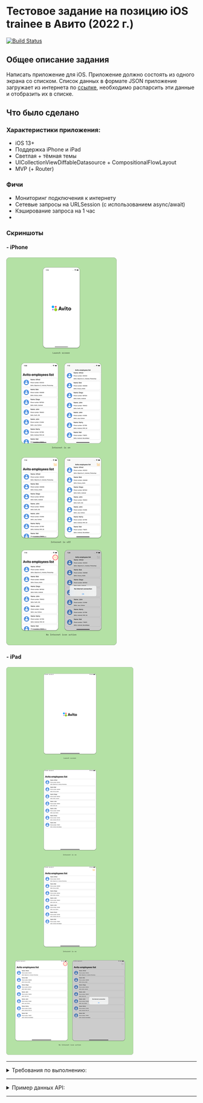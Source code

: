 # Тестовое задание на позицию iOS trainee в Авито (2022 г.)

[![Build Status](https://travis-ci.org/joemccann/dillinger.svg?branch=master)](https://travis-ci.org/joemccann/dillinger)

## Общее описание задания
Написать приложение для iOS. Приложение должно состоять из одного экрана со списком. Список данных в формате JSON приложение загружает из интернета по [ссылке](https://run.mocky.io/v3/1d1cb4ec-73db-4762-8c4b-0b8aa3cecd4c), необходимо распарсить эти данные и отобразить их в списке. 

## Что было сделано

### Характеристики приложения:
* iOS 13+
* Поддержка iPhone и iPad
* Светлая + тёмная темы
* UICollectionViewDiffableDatasource + CompositionalFlowLayout
* MVP (+ Router)

### Фичи
* Мониторинг подключения к интернету
* Сетевые запросы на URLSession (с использованием async/await)
* Кэширование запроса на 1 час
* 
### Скриншоты
#### - iPhone
![](Screenshots/iphones.svg)

#### - iPad
![](Screenshots/ipads.svg)

---
<details>
<summary>Требования по выполнению:</summary>

### Требование к реализации:
- Приложение работает на iOS 13 и выше
- Реализована поддержка iPhone и iPad
- Список отсортирован по алфавиту
- Кэширование ответа на 1 час
- Обработаны случаи потери сети / отсутствия соединения

Внешний вид приложения: по возможности, лаконичный, но, в целом, на усмотрение кандидата.

### Требования к коду:
 - Приложение написано на языке Swift
 - Пользовательский интерфейс приложения настроен в InterfaceBuilder (в Storiboard или Xib файлы) или кодом без использования SwiftUI
 - Для отображения списка используется UITableView, либо UICollectionView
 - Для запроса данных используется URLSession

### Требования к передаче результатов:
- Код должен быть выложен в git-репозиторий на [github.com](http://github.com/) и отправлен нам.

</details>

---

<details>
<summary>Пример данных API:</summary>

```json
{
    "company": {
        "name":"Avito",
        "employees": [
            {
                "name": "John",
                "phone_number": "769453",
                "skills": ["Swift", "iOS"]
            }, 
            {
                "name": "Diego",
                "phone_number": "987924",
                "skills": ["Kotlin", "Android"]
            }, 
            {
                "name": "Alfred",
                "phone_number": "452533",
                "skills": ["Objective-C", "Android", "Photoshop"]
            }, 
            {
                "name": "John",
                "phone_number": "212456",
                "skills": ["Java", "Python"]
            }, 
            {
                "name": "Mat",
                "phone_number": "778975",
                "skills": ["Android", "MovieMaker"]
            }, 
            {
                "name": "Bob",
                "phone_number": "456468",
                "skills": ["Groovy", "Kotlin"]
            }, 
            {
                "name": "Marty",
                "phone_number": "321789",
                "skills": ["Android", "PHP", "C#"]
            }
        ]    
    }
}
```

</details>

---
